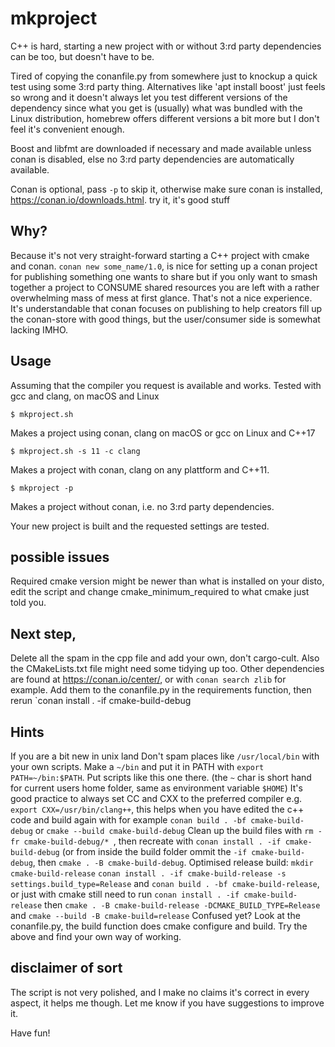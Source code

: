 # mkproject

C++ is hard, starting a new project with or without 3:rd party dependencies can be too, but doesn't have to be.

Tired of copying the conanfile.py from somewhere just to knockup a quick test using some 3:rd party thing. Alternatives like 'apt install boost' just feels so wrong and it doesn't always let you test different versions of the dependency since what you get is (usually) what was bundled with the Linux distribution, homebrew offers different versions a bit more but I don't feel it's convenient enough.

Boost and libfmt are downloaded if necessary and made available unless conan is disabled, else no 3:rd party dependencies are automatically available.

Conan is optional, pass `-p` to skip it, otherwise make sure conan is installed, https://conan.io/downloads.html. try it, it's good stuff

## Why?
Because it's not very straight-forward starting a C++ project with cmake and conan. `conan new some_name/1.0`, is nice for setting up a conan project for publishing something one wants to share but if you only want to smash together a project to CONSUME shared resources you are left with a rather overwhelming mass of mess at first glance. That's not a nice experience.
It's understandable that conan focuses on publishing to help creators fill up the conan-store with good things, but the user/consumer side is somewhat lacking IMHO.

## Usage
Assuming that the compiler you request is available and works. Tested with gcc and clang, on macOS and Linux

```
$ mkproject.sh
```
Makes a project using conan, clang on macOS or gcc on Linux and C++17

```
$ mkproject.sh -s 11 -c clang 
```
Makes a project with conan, clang on any plattform and C++11.

```
$ mkproject -p
```
Makes a project without conan, i.e. no 3:rd party dependencies.

Your new project is built and the requested settings are tested.

## possible issues
Required cmake version might be newer than what is installed on your disto, edit the script and change cmake_minimum_required to what cmake just told you.

## Next step,
Delete all the spam in the cpp file and add your own, don't cargo-cult. Also the CMakeLists.txt file might need some tidying up too.
Other dependencies are found at https://conan.io/center/, or with `conan search zlib` for example. Add them to the conanfile.py in the requirements function, then rerun `conan install . -if cmake-build-debug

## Hints
If you are a bit new in unix land
Don't spam places like `/usr/local/bin` with your own scripts. Make a `~/bin` and put it in PATH with `export PATH=~/bin:$PATH`. Put scripts like this one there. (the `~` char is short hand for current users home folder, same as environment variable `$HOME`)
It's good practice to always set CC and CXX to the preferred compiler e.g. `export CXX=/usr/bin/clang++`, this helps when you have edited the c++ code and build again with for example `conan build . -bf cmake-build-debug` or `cmake --build cmake-build-debug`
Clean up the build files with `rm -fr cmake-build-debug/* `, then recreate with `conan install . -if cmake-build-debug` (or from inside the build folder ommit the `-if cmake-build-debug`, then `cmake . -B cmake-build-debug`.
Optimised release build: `mkdir cmake-build-release` `conan install . -if cmake-build-release -s settings.build_type=Release` and `conan build . -bf cmake-build-release`, or just with cmake still need to run `conan install . -if cmake-build-release` then `cmake . -B cmake-build-release -DCMAKE_BUILD_TYPE=Release` and `cmake --build -B cmake-build=release`
Confused yet? Look at the conanfile.py, the build function does cmake configure and build. Try the above and find your own way of working.

## disclaimer of sort
The script is not very polished, and I make no claims it's correct in every aspect, it helps me though. Let me know if you have suggestions to improve it.

Have fun!
